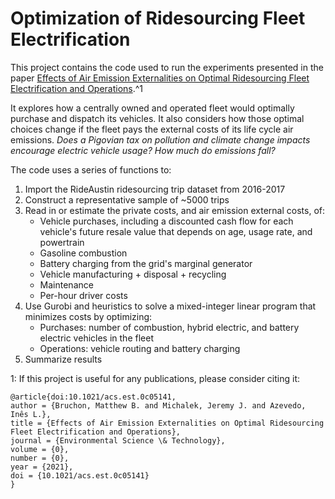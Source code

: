 # Optimization of Ridesourcing Fleet Electrification

This project contains the code used to run the experiments presented in the paper [Effects of Air Emission Externalities on Optimal Ridesourcing Fleet Electrification and Operations](https://pubs.acs.org/doi/pdf/10.1021/acs.est.0c05141).^1

It explores how a centrally owned and operated fleet would optimally purchase and dispatch its vehicles. It also considers how those optimal choices change if the fleet pays the external costs of its life cycle air emissions. *Does a Pigovian tax on pollution and climate change impacts encourage electric vehicle usage? How much do emissions fall?*

The code uses a series of functions to:
1. Import the RideAustin ridesourcing trip dataset from 2016-2017
2. Construct a representative sample of ~5000 trips
3. Read in or estimate the private costs, and air emission external costs, of:
    + Vehicle purchases, including a discounted cash flow for each vehicle's future resale value that depends on age, usage rate, and powertrain
    + Gasoline combustion
    + Battery charging from the grid's marginal generator
    + Vehicle manufacturing + disposal + recycling
    + Maintenance
    + Per-hour driver costs
4. Use Gurobi and heuristics to solve a mixed-integer linear program that minimizes costs by optimizing:
    + Purchases: number of combustion, hybrid electric, and battery electric vehicles in the fleet
    + Operations: vehicle routing and battery charging
5. Summarize results

1: If this project is useful for any publications, please consider citing it:
```
@article{doi:10.1021/acs.est.0c05141,
author = {Bruchon, Matthew B. and Michalek, Jeremy J. and Azevedo, Inês L.},
title = {Effects of Air Emission Externalities on Optimal Ridesourcing Fleet Electrification and Operations},
journal = {Environmental Science \& Technology},
volume = {0},
number = {0},
year = {2021},
doi = {10.1021/acs.est.0c05141}
}
```

